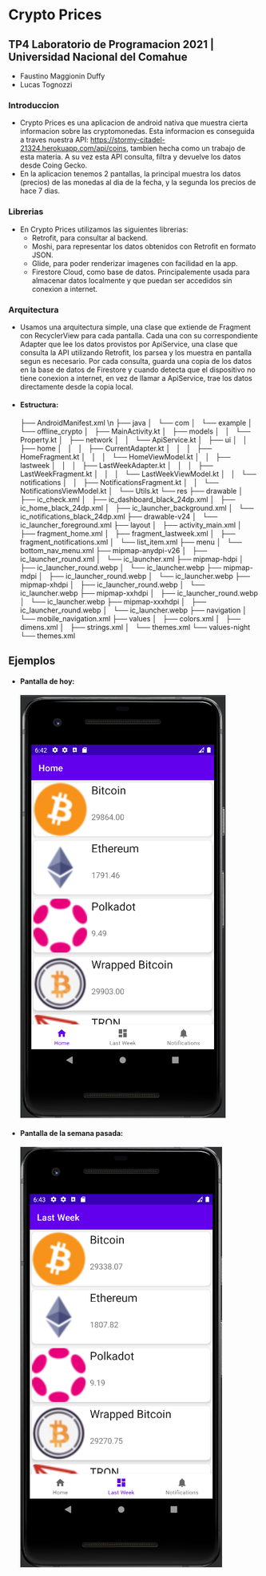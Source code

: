 # Crypto Prices

## TP4 Laboratorio de Programacion 2021 | Universidad Nacional del Comahue

- Faustino Maggionin Duffy
- Lucas Tognozzi

### Introduccion

- Crypto Prices es una aplicacion de android nativa que muestra cierta informacion sobre
  las cryptomonedas. Esta informacion es conseguida a traves nuestra API:
  https://stormy-citadel-21324.herokuapp.com/api/coins, tambien hecha como un trabajo de esta materia.
  A su vez esta API consulta, filtra y devuelve los datos desde Coing Gecko.
- En la aplicacion tenemos 2 pantallas, la principal muestra los datos (precios) de las monedas al
  dia de la fecha, y la segunda los precios de hace 7 dias.

### Librerias

- En Crypto Prices utilizamos las siguientes librerias:
  - Retrofit, para consultar al backend.
  - Moshi, para representar los datos obtenidos con Retrofit en formato JSON.
  - Glide, para poder renderizar imagenes con facilidad en la app.
  - Firestore Cloud, como base de datos. Principalemente usada para almacenar datos localmente y
    que puedan ser accedidos sin conexion a internet.

### Arquitectura

- Usamos una arquitectura simple, una clase que extiende de Fragment con RecyclerView para cada
  pantalla. Cada una con su correspondiente Adapter que lee los datos provistos por ApiService, una
  clase que consulta la API utilizando Retrofit, los parsea y los muestra en pantalla segun es
  necesario. Por cada consulta, guarda una copia de los datos en la base de datos de Firestore y
  cuando detecta que el dispositivo no tiene conexion a internet, en vez de llamar a ApiService,
  trae los datos directamente desde la copia local.

- #### Estructura:
  ├── AndroidManifest.xml \n
  ├── java
  │   └── com
  │   └── example
  │   └── offline_crypto
  │   ├── MainActivity.kt
  │   ├── models
  │   │   └── Property.kt
  │   ├── network
  │   │   └── ApiService.kt
  │   ├── ui
  │   │   ├── home
  │   │   │   ├── CurrentAdapter.kt
  │   │   │   ├── HomeFragment.kt
  │   │   │   └── HomeViewModel.kt
  │   │   ├── lastweek
  │   │   │   ├── LastWeekAdapter.kt
  │   │   │   ├── LastWeekFragment.kt
  │   │   │   └── LastWeekViewModel.kt
  │   │   └── notifications
  │   │   ├── NotificationsFragment.kt
  │   │   └── NotificationsViewModel.kt
  │   └── Utils.kt
  └── res
  ├── drawable
  │   ├── ic_check.xml
  │   ├── ic_dashboard_black_24dp.xml
  │   ├── ic_home_black_24dp.xml
  │   ├── ic_launcher_background.xml
  │   └── ic_notifications_black_24dp.xml
  ├── drawable-v24
  │   └── ic_launcher_foreground.xml
  ├── layout
  │   ├── activity_main.xml
  │   ├── fragment_home.xml
  │   ├── fragment_lastweek.xml
  │   ├── fragment_notifications.xml
  │   └── list_item.xml
  ├── menu
  │   └── bottom_nav_menu.xml
  ├── mipmap-anydpi-v26
  │   ├── ic_launcher_round.xml
  │   └── ic_launcher.xml
  ├── mipmap-hdpi
  │   ├── ic_launcher_round.webp
  │   └── ic_launcher.webp
  ├── mipmap-mdpi
  │   ├── ic_launcher_round.webp
  │   └── ic_launcher.webp
  ├── mipmap-xhdpi
  │   ├── ic_launcher_round.webp
  │   └── ic_launcher.webp
  ├── mipmap-xxhdpi
  │   ├── ic_launcher_round.webp
  │   └── ic_launcher.webp
  ├── mipmap-xxxhdpi
  │   ├── ic_launcher_round.webp
  │   └── ic_launcher.webp
  ├── navigation
  │   └── mobile_navigation.xml
  ├── values
  │   ├── colors.xml
  │   ├── dimens.xml
  │   ├── strings.xml
  │   └── themes.xml
  └── values-night
  └── themes.xml

## Ejemplos

- #### Pantalla de hoy:

  ![img.png](img.png)

- #### Pantalla de la semana pasada:
  ![img_1.png](img_1.png)

